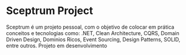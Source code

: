 # Sceptrum Project

Sceptrum é um projeto pessoal, com o objetivo de colocar em prática conceitos e tecnologias como: .NET, Clean Architecture, CQRS, Domain Driven Design, Dominios Ricos, Event Sourcing, Design Patterns, SOLID, entre outros. Projeto em desenvolvimento

